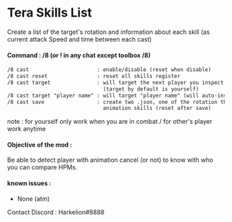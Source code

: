 # Tera Skills List

Create a list of the target's rotation and information about each skill (as current attack Speed and time between each cast)

#### Command : /8 (or ! in any chat except toolbox /8)

```txt
/8 cast                      : enable/disable (reset when disable)
/8 cast reset                : reset all skills register
/8 cast target               : will target the next player you inspect to make his skills list
                               (target by default is yourself)
/8 cast target "player name" : will target "player name" (will auto-inspect when possible)
/8 cast save                 : create two .json, one of the rotation the other one of the average
                               animation skills (reset after save)
```

note : for yourself only work when you are in combat / for other's player work anytime

#### Objective of the mod :

Be able to detect player with animation cancel (or not) to know with who you can compare HPMs. 

#### known issues :

- None (atm)

Contact Discord : Harkelion#8888
